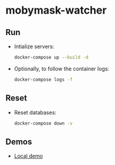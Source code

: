 # mobymask-watcher

## Run

* Intialize servers:

  ```bash
  docker-compose up --build -d
  ```

* Optionally, to follow the container logs:

  ```bash
  docker-compose logs -f
  ```

## Reset

* Reset databases:

  ```bash
  docker-compose down -v
  ```

## Demos

* [Local demo](./demo/local.md)
